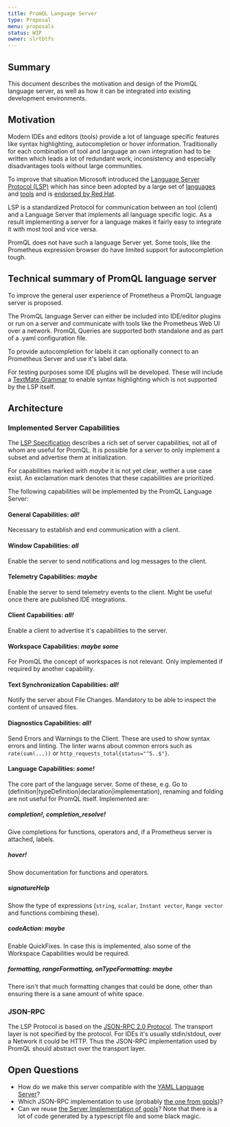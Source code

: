 ```yaml
---
title: PromQL Language Server
type: Proposal
menu: proposals
status: WIP
owner: slrtbtfs
---
```


## Summary

This document describes the motivation and design of the PromQL language server, as well as how it can be integrated into existing development environments.

## Motivation

Modern IDEs and editors (tools) provide a lot of language specific features like syntax highlighting, autocompletion or hover information. Traditionally for each combination of tool and language an own integration had to be written which leads a lot of redundant work, inconsistency and especially disadvantages tools without large communities.

To improve that situation Microsoft introduced the [Language Server Protocol (LSP)](https://microsoft.github.io/language-server-protocol/) which has since been adopted by a large set of [languages](https://microsoft.github.io/language-server-protocol/implementors/servers/) and [tools](https://microsoft.github.io/language-server-protocol/implementors/tools/) and is [endorsed by Red Hat](https://developers.redhat.com/blog/2016/06/27/a-common-interface-for-building-developer-tools/).

LSP is a standardized Protocol for communication between an tool (client) and a Language Server that implements all language specific logic. As a result implementing a server for a language makes it fairly easy to integrate it with most tool and vice versa.

PromQL does not have such a language Server yet. Some tools, like the Prometheus expression browser do have limited support for autocompletion tough.

## Technical summary of PromQL language server

To improve the general user experience of Prometheus a PromQL language server is proposed.

The PromQL language Server can either be included into IDE/editor plugins or run on a server and communicate with tools like the Prometheus Web UI over a network. PromQL Queries are supported both standalone and as part of a .yaml configuration file.

To provide autocompletion for labels it can optionally connect to an Prometheus Server and use it's label data.

For testing purposes some IDE plugins will be developed. These will include a [TextMate Grammar](https://macromates.com/manual/en/language_grammars) to enable syntax highlighting which is not supported by the LSP itself.

## Architecture

### Implemented Server Capabilities

The [LSP Specification](https://microsoft.github.io/language-server-protocol/specification) describes a rich set of server capabilities, not all of whom are useful for PromQL. It is possible for a server to only implement a subset and advertise them at initialization.

For capabilities marked with _maybe_ it is not yet clear, wether a use case exist. An exclamation mark denotes that these capabilities are prioritized.

The following capabilities will be implemented by the PromQL Language Server:

#### General Capabilities: _all!_

Necessary to establish and end communication with a client.

#### Window Capabilities: _all_

Enable the server to send notifications and log messages to the client.

#### Telemetry Capabilities: _maybe_

Enable the server to send telemetry events to the client. Might be useful once there are published IDE integrations.

#### Client Capabilities: _all!_

Enable a client to advertise it's capabilities to the server.

#### Workspace Capabilities: _maybe some_

For PromQL the concept of workspaces is not relevant. Only implemented if required by another capability.

#### Text Synchronization Capabilities: _all!_

Notify the server about File Changes. Mandatory to be able to inspect the content of unsaved files.

#### Diagnostics Capabilities: _all!_

Send Errors and Warnings to the Client. These are used to show syntax errors and linting. The linter warns about common errors such as `rate(sum(...))` or `http_requests_total{status="^5..$"}`.

#### Language Capabilities: _some!_

The core part of the language server. Some of these, e.g. Go to (definition|typeDefinition|declaration|implementation), renaming and folding are not useful for PromQL itself. Implemented are:

##### completion!, completion_resolve!

Give completions for functions, operators and, if a Prometheus server is attached, labels.

##### hover!

Show documentation for functions and operators.

##### signatureHelp

Show the type of expressions (`string`, `scalar`, `Instant vector`, `Range vector` and functions combining these).

##### codeAction: _maybe_

Enable QuickFixes. In case this is implemented, also some of the Workspace Capabilities would be required.

##### formatting, rangeFormatting, onTypeFormatting: _maybe_

There isn't that much formatting changes that could be done, other than ensuring there is a sane amount of white space.

### JSON-RPC

The LSP Protocol is based on the [JSON-RPC 2.0 Protocol](https://www.jsonrpc.org/specification). The transport layer is not specified by the protocol. For IDEs it's usually stdin/stdout, over a Network it could be HTTP. Thus the JSON-RPC implementation used by PromQL should abstract over the transport layer.

## Open Questions

* How do we make this server compatible with the [YAML Language Server](https://github.com/redhat-developer/yaml-language-server)?
* Which JSON-RPC implementation to use (probably [the one from gopls](https://github.com/golang/tools/tree/master/internal/jsonrpc2))?
* Can we reuse [the Server Implementation of gopls](https://github.com/golang/tools/tree/master/internal/lsp/protocol)? Note that there is a lot of code generated by a typescript file and some black magic.
